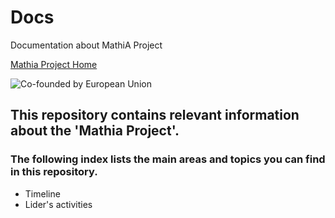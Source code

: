 # Docs
Documentation about MathiA Project

[Mathia Project Home](https://mathia-project.eu)

![Co-founded by European Union](https://ec.europa.eu/regional_policy/images/information-sources/logo-download-center/eu_co_funded_en.jpg)

## This repository contains relevant information about the 'Mathia Project'.

### The following index lists the main areas and topics you can find in this repository.

- Timeline
- Lider's activities
